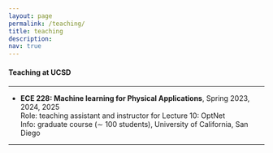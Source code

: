 ```yaml
---
layout: page
permalink: /teaching/
title: teaching 
description:
nav: true
---
```



<!-- 
#### **Teaching Award**

<p style="margin-bottom:0.5cm; margin-left: 0.5cm"> </p>

<img src="/collections/teaching/teaching_award.png"  width="400"  align="center" hspace="0" vspace=0 /> <br/>
*Magoon Award for Excellence in Teaching*, by the College of Engineering, Purdue University. 

<p style="margin-bottom:1.5cm; margin-left: 0.5cm"> </p> -->

#### **Teaching at UCSD**
<p style="margin-bottom:0.5cm; margin-left: 0.5cm"> </p>

---
- <b>ECE 228: Machine learning for Physical Applications</b>, Spring 2023, 2024, 2025  <br/>
 Role: teaching assistant and instructor for Lecture 10: OptNet <br/>
 Info: graduate course (∼ 100 students), University of California, San Diego <br/>

---
<!-- - <b>AAE 564: Linear Systems Analysis and Synthesis</b>,  Fall 2020   <br/>
Role: teaching assistant<br/>
Info: graduate course (∼ 40 students), Purdue University<br/>

---
- <b>AAE 364: Control Systems Analysis (Teaching Assistant)</b>, Fall 2020   <br/>
Role: teaching assistant and instructor for Simulink sessions<br/>
Info: undergraduate course (∼ 70 students), Purdue University<br/>

---
- <b>AAE 421: Flight Dynamics and Control (Teaching Assistant)</b>, Spring 2020  <br/>
Role: teaching assistant and instructor for Simulink sessions<br/>
Info: undergraduate course (∼ 100 students), Purdue University<br/>

---
- <b>AAE 421: Flight Dynamics and Control (Teaching Assistant)</b>, Fall 2019  <br/>
Role: teaching assistant and instructor for Simulink sessions <br/>
Info: undergraduate course (∼ 100 students), Purdue University <br/>

---
- <b>AAE 364L: Control System Laboratory (Teaching Assistant)</b>, Fall 2018  <br/>
Role: lab instructor <br/>
Info: undergraduate course (∼ 50 students), Purdue University<br/>

<p style="margin-bottom:1.5cm; margin-left: 0.5cm"> </p>


#### **Teaching at Technical University of Munich, Germany**

<p style="margin-bottom:0.5cm; margin-left: 0.5cm"> </p>

---
- <b>Adaptive and Predictive Control </b>, Spring 2017 <br/>
Role: instructor for exercise modules <br/>
Info: graduate course (∼ 30 students), Technical University of Munich<br/>

---
- <b>Advanced Control and Robotics Lab</b>, Spring 2017<br/>
Role: course developer (developing course content and material) and lab instructor<br/>
Info: graduate course, Technical University of Munich<br/>

---
- <b>Praktikum Roboterregelung</b>, Spring 2017<br/>
Role: lab instructor <br/>
Info: undergraduate course (∼ 30 students), Technical University of Munich <br/>



<p style="margin-bottom:1.5cm; margin-left: 0.5cm"> </p>






 -->
